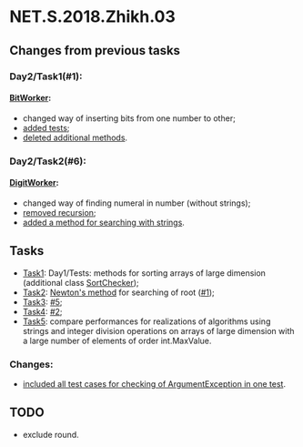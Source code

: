 # NET.S.2018.Zhikh.03

## Changes from previous tasks
### Day2/Task1(#1): 
#### [BitWorker](https://github.com/Zhikh/NET.S.2018.Zhikh.02/blob/master/NET.S.2018.Zhikh.02/Logic.Task1/BitWorker.cs):
- changed way of inserting bits from one number to other;
- [added tests](https://github.com/Zhikh/NET.S.2018.Zhikh.02/blob/master/NET.S.2018.Zhikh.02/Logic.Task1.Tests/BitWorkerTests.cs);
- [deleted additional methods](https://github.com/Zhikh/NET.S.2018.Zhikh.02/commit/675d70eb25b8cacb36006c8b9a36ebb9159c31fe).

### Day2/Task2(#6):
#### [DigitWorker](https://github.com/Zhikh/NET.S.2018.Zhikh.02/blob/master/NET.S.2018.Zhikh.02/Logic.Task2/DigitWorker.cs): 
- changed way of finding numeral in number (without strings);
- [removed recursion](https://github.com/Zhikh/NET.S.2018.Zhikh.02/commit/8fd990c1f8dd42a9d0e0b9519d19b96f99e25edc);
- [added a method for searching with strings](https://github.com/Zhikh/NET.S.2018.Zhikh.02/commit/dcc0d27bfc9e12db4d95574a569b5365cde8e115).

## Tasks
- [Task1](https://github.com/Zhikh/NET.S.2018.Zhikh.01/tree/master/Logic.Tests): Day1/Tests: methods for sorting arrays of large dimension (additional class [SortChecker](https://github.com/Zhikh/NET.S.2018.Zhikh.01/blob/master/Logic.Tests/SortChecker.cs));
- [Task2](https://github.com/Zhikh/NET.S.2018.Zhikh.03/blob/master/Logic.Task2/AdditionalMathPack.cs): [Newton's method](http://www.statisticshowto.com/tangent-line/) for searching of root ([#1](https://github.com/EPM-RD-NETLAB/.NET-Framework-modules/tree/master/M3.%20Creating%20types%20in%20C%23));
- [Task3](https://github.com/Zhikh/NET.S.2018.Zhikh.03/blob/master/Logic.Task3/UnusualMath.cs): [#5](https://github.com/EPM-RD-NETLAB/.NET-Framework-modules/tree/master/M2.%20Basic%20Coding%20in%20C%23);
- [Task4](https://github.com/Zhikh/NET.S.2018.Zhikh.03/blob/master/Logic.Task4/GreatestCommonDivisor.cs): [#2](https://github.com/EPM-RD-NETLAB/.NET-Framework-modules/tree/master/M4.%20Methods%20in%20details);
- [Task5](https://github.com/Zhikh/NET.S.2018.Zhikh.02/commit/c14c274357d71972a90ee2133e7c6bffcc04616d): compare performances for realizations of algorithms using strings and integer division operations on arrays of large dimension with a large number of elements of order int.MaxValue.

### Changes:
- [included all test cases for checking of ArgumentException in one test](https://github.com/Zhikh/NET.S.2018.Zhikh.03/commit/3e64f6809c76412ddb2b87f09c49ac7edc9033f7).

## TODO
- exclude round.
